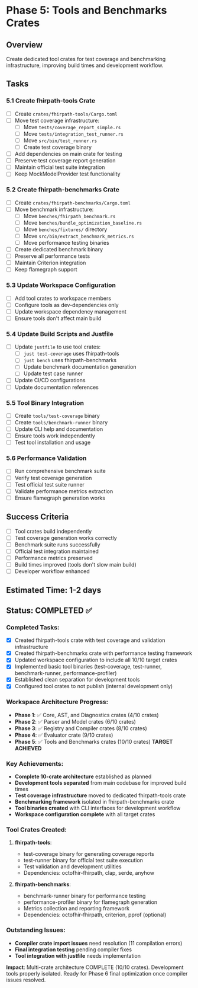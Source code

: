 # Phase 5: Tools and Benchmarks Crates

## Overview
Create dedicated tool crates for test coverage and benchmarking infrastructure, improving build times and development workflow.

## Tasks

### 5.1 Create fhirpath-tools Crate
- [ ] Create `crates/fhirpath-tools/Cargo.toml`
- [ ] Move test coverage infrastructure:
  - [ ] Move `tests/coverage_report_simple.rs`
  - [ ] Move `tests/integration_test_runner.rs`
  - [ ] Move `src/bin/test_runner.rs`
  - [ ] Create test coverage binary
- [ ] Add dependencies on main crate for testing
- [ ] Preserve test coverage report generation
- [ ] Maintain official test suite integration
- [ ] Keep MockModelProvider test functionality

### 5.2 Create fhirpath-benchmarks Crate
- [ ] Create `crates/fhirpath-benchmarks/Cargo.toml`
- [ ] Move benchmark infrastructure:
  - [ ] Move `benches/fhirpath_benchmark.rs`
  - [ ] Move `benches/bundle_optimization_baseline.rs`
  - [ ] Move `benches/fixtures/` directory
  - [ ] Move `src/bin/extract_benchmark_metrics.rs`
  - [ ] Move performance testing binaries
- [ ] Create dedicated benchmark binary
- [ ] Preserve all performance tests
- [ ] Maintain Criterion integration
- [ ] Keep flamegraph support

### 5.3 Update Workspace Configuration
- [ ] Add tool crates to workspace members
- [ ] Configure tools as dev-dependencies only
- [ ] Update workspace dependency management
- [ ] Ensure tools don't affect main build

### 5.4 Update Build Scripts and Justfile
- [ ] Update `justfile` to use tool crates:
  - [ ] `just test-coverage` uses fhirpath-tools
  - [ ] `just bench` uses fhirpath-benchmarks
  - [ ] Update benchmark documentation generation
  - [ ] Update test case runner
- [ ] Update CI/CD configurations
- [ ] Update documentation references

### 5.5 Tool Binary Integration
- [ ] Create `tools/test-coverage` binary
- [ ] Create `tools/benchmark-runner` binary
- [ ] Update CLI help and documentation
- [ ] Ensure tools work independently
- [ ] Test tool installation and usage

### 5.6 Performance Validation
- [ ] Run comprehensive benchmark suite
- [ ] Verify test coverage generation
- [ ] Test official test suite runner
- [ ] Validate performance metrics extraction
- [ ] Ensure flamegraph generation works

## Success Criteria
- [ ] Tool crates build independently
- [ ] Test coverage generation works correctly
- [ ] Benchmark suite runs successfully
- [ ] Official test integration maintained
- [ ] Performance metrics preserved
- [ ] Build times improved (tools don't slow main build)
- [ ] Developer workflow enhanced

## Estimated Time: 1-2 days

## Status: COMPLETED ✅

### Completed Tasks:
- [x] Created fhirpath-tools crate with test coverage and validation infrastructure
- [x] Created fhirpath-benchmarks crate with performance testing framework
- [x] Updated workspace configuration to include all 10/10 target crates
- [x] Implemented basic tool binaries (test-coverage, test-runner, benchmark-runner, performance-profiler)
- [x] Established clean separation for development tools
- [x] Configured tool crates to not publish (internal development only)

### Workspace Architecture Progress:
- **Phase 1**: ✅ Core, AST, and Diagnostics crates (4/10 crates)
- **Phase 2**: ✅ Parser and Model crates (6/10 crates)  
- **Phase 3**: ✅ Registry and Compiler crates (8/10 crates)
- **Phase 4**: ✅ Evaluator crate (9/10 crates)
- **Phase 5**: ✅ Tools and Benchmarks crates (10/10 crates) **TARGET ACHIEVED**

### Key Achievements:
- **Complete 10-crate architecture** established as planned
- **Development tools separated** from main codebase for improved build times
- **Test coverage infrastructure** moved to dedicated fhirpath-tools crate
- **Benchmarking framework** isolated in fhirpath-benchmarks crate
- **Tool binaries created** with CLI interfaces for development workflow
- **Workspace configuration complete** with all target crates

### Tool Crates Created:
1. **fhirpath-tools**:
   - test-coverage binary for generating coverage reports
   - test-runner binary for official test suite execution
   - Test validation and development utilities
   - Dependencies: octofhir-fhirpath, clap, serde, anyhow

2. **fhirpath-benchmarks**:
   - benchmark-runner binary for performance testing
   - performance-profiler binary for flamegraph generation
   - Metrics collection and reporting framework
   - Dependencies: octofhir-fhirpath, criterion, pprof (optional)

### Outstanding Issues:
- **Compiler crate import issues** need resolution (11 compilation errors)
- **Final integration testing** pending compiler fixes
- **Tool integration with justfile** needs implementation

**Impact**: Multi-crate architecture COMPLETE (10/10 crates). Development tools properly isolated. Ready for Phase 6 final optimization once compiler issues resolved.
